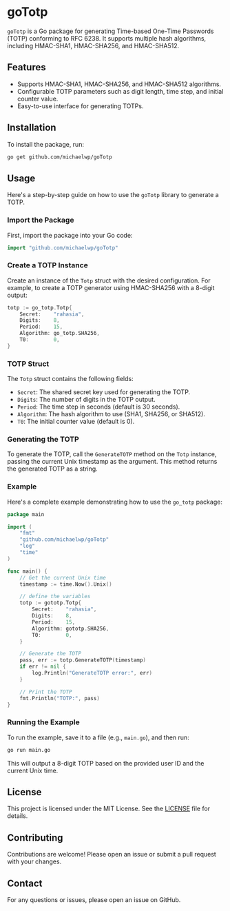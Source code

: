 # goTotp

`goTotp` is a Go package for generating Time-based One-Time Passwords (TOTP) conforming to RFC 6238.
It supports multiple hash algorithms, including HMAC-SHA1, HMAC-SHA256, and HMAC-SHA512.

## Features

- Supports HMAC-SHA1, HMAC-SHA256, and HMAC-SHA512 algorithms.
- Configurable TOTP parameters such as digit length, time step, and initial counter value.
- Easy-to-use interface for generating TOTPs.

## Installation

To install the package, run:

```sh
go get github.com/michaelwp/goTotp
```

## Usage

Here's a step-by-step guide on how to use the `goTotp` library to generate a TOTP.

### Import the Package

First, import the package into your Go code:

```go
import "github.com/michaelwp/goTotp"
```

### Create a TOTP Instance

Create an instance of the `Totp` struct with the desired configuration. For example, to create a TOTP generator using HMAC-SHA256 with a 8-digit output:

```go
totp := go_totp.Totp{
    Secret:    "rahasia",
    Digits:    8,
    Period:    15,
    Algorithm: go_totp.SHA256,
    T0:        0,
}
```

### TOTP Struct

The `Totp` struct contains the following fields:

- `Secret`: The shared secret key used for generating the TOTP.
- `Digits`: The number of digits in the TOTP output.
- `Period`: The time step in seconds (default is 30 seconds).
- `Algorithm`: The hash algorithm to use (SHA1, SHA256, or SHA512).
- `T0`: The initial counter value (default is 0).

### Generating the TOTP

To generate the TOTP, call the `GenerateTOTP` method on the `Totp` instance, passing the current Unix timestamp as the argument. This method returns the generated TOTP as a string.

### Example

Here's a complete example demonstrating how to use the `go_totp` package:

```go
package main

import (
	"fmt"
	"github.com/michaelwp/goTotp"
	"log"
	"time"
)

func main() {
	// Get the current Unix time
	timestamp := time.Now().Unix()

	// define the variables
	totp := gototp.Totp{
		Secret:    "rahasia",
		Digits:    8,
		Period:    15,
		Algorithm: gototp.SHA256,
		T0:        0,
	}

	// Generate the TOTP
	pass, err := totp.GenerateTOTP(timestamp)
	if err != nil {
		log.Println("GenerateTOTP error:", err)
	}

	// Print the TOTP
	fmt.Println("TOTP:", pass)
}
```

### Running the Example

To run the example, save it to a file (e.g., `main.go`), and then run:

```sh
go run main.go
```

This will output a 8-digit TOTP based on the provided user ID and the current Unix time.

## License

This project is licensed under the MIT License. See the [LICENSE](LICENSE) file for details.

## Contributing

Contributions are welcome! Please open an issue or submit a pull request with your changes.

## Contact

For any questions or issues, please open an issue on GitHub.
